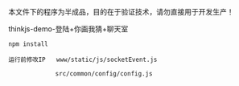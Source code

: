 ﻿本文件下的程序为半成品，目的在于验证技术，请勿直接用于开发生产！

thinkjs-demo-登陆+你画我猜+聊天室

```
npm install
```

```
运行前修改IP   www/static/js/socketEvent.js

             src/common/config/config.js
```